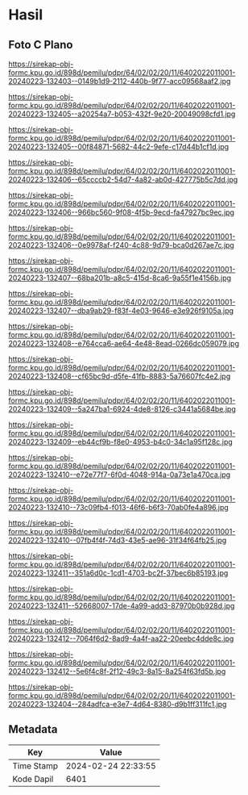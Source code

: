 # Hasil

## Foto C Plano

https://sirekap-obj-formc.kpu.go.id/898d/pemilu/pdpr/64/02/02/20/11/6402022011001-20240223-132403--0149b1d9-2112-440b-9f77-acc09568aaf2.jpg

https://sirekap-obj-formc.kpu.go.id/898d/pemilu/pdpr/64/02/02/20/11/6402022011001-20240223-132405--a20254a7-b053-432f-9e20-20049098cfd1.jpg

https://sirekap-obj-formc.kpu.go.id/898d/pemilu/pdpr/64/02/02/20/11/6402022011001-20240223-132405--00f84871-5682-44c2-9efe-c17d44b1cf1d.jpg

https://sirekap-obj-formc.kpu.go.id/898d/pemilu/pdpr/64/02/02/20/11/6402022011001-20240223-132406--65ccccb2-54d7-4a82-ab0d-427775b5c7dd.jpg

https://sirekap-obj-formc.kpu.go.id/898d/pemilu/pdpr/64/02/02/20/11/6402022011001-20240223-132406--966bc560-9f08-4f5b-9ecd-fa47927bc9ec.jpg

https://sirekap-obj-formc.kpu.go.id/898d/pemilu/pdpr/64/02/02/20/11/6402022011001-20240223-132406--0e9978af-f240-4c88-9d79-bca0d267ae7c.jpg

https://sirekap-obj-formc.kpu.go.id/898d/pemilu/pdpr/64/02/02/20/11/6402022011001-20240223-132407--68ba201b-a8c5-415d-8ca6-9a55f1e4156b.jpg

https://sirekap-obj-formc.kpu.go.id/898d/pemilu/pdpr/64/02/02/20/11/6402022011001-20240223-132407--dba9ab29-f83f-4e03-9646-e3e926f9105a.jpg

https://sirekap-obj-formc.kpu.go.id/898d/pemilu/pdpr/64/02/02/20/11/6402022011001-20240223-132408--e764cca6-ae64-4e48-8ead-0266dc059079.jpg

https://sirekap-obj-formc.kpu.go.id/898d/pemilu/pdpr/64/02/02/20/11/6402022011001-20240223-132408--cf65bc9d-d5fe-41fb-8883-5a76607fc4e2.jpg

https://sirekap-obj-formc.kpu.go.id/898d/pemilu/pdpr/64/02/02/20/11/6402022011001-20240223-132409--5a247ba1-6924-4de8-8126-c3441a5684be.jpg

https://sirekap-obj-formc.kpu.go.id/898d/pemilu/pdpr/64/02/02/20/11/6402022011001-20240223-132409--eb44cf9b-f8e0-4953-b4c0-34c1a95f128c.jpg

https://sirekap-obj-formc.kpu.go.id/898d/pemilu/pdpr/64/02/02/20/11/6402022011001-20240223-132410--e72e77f7-6f0d-4048-914a-0a73e1a470ca.jpg

https://sirekap-obj-formc.kpu.go.id/898d/pemilu/pdpr/64/02/02/20/11/6402022011001-20240223-132410--73c09fb4-f013-46f6-b6f3-70ab0fe4a896.jpg

https://sirekap-obj-formc.kpu.go.id/898d/pemilu/pdpr/64/02/02/20/11/6402022011001-20240223-132410--07fb4f4f-74d3-43e5-ae96-31f34f64fb25.jpg

https://sirekap-obj-formc.kpu.go.id/898d/pemilu/pdpr/64/02/02/20/11/6402022011001-20240223-132411--351a6d0c-1cd1-4703-bc2f-37bec6b85193.jpg

https://sirekap-obj-formc.kpu.go.id/898d/pemilu/pdpr/64/02/02/20/11/6402022011001-20240223-132411--52668007-17de-4a99-add3-87970b0b928d.jpg

https://sirekap-obj-formc.kpu.go.id/898d/pemilu/pdpr/64/02/02/20/11/6402022011001-20240223-132412--7064f6d2-8ad9-4a4f-aa22-20eebc4dde8c.jpg

https://sirekap-obj-formc.kpu.go.id/898d/pemilu/pdpr/64/02/02/20/11/6402022011001-20240223-132412--5e6f4c8f-2f12-49c3-8a15-8a254f63fd5b.jpg

https://sirekap-obj-formc.kpu.go.id/898d/pemilu/pdpr/64/02/02/20/11/6402022011001-20240223-132404--284adfca-e3e7-4d64-8380-d9b1ff311fc1.jpg


## Metadata

| Key        | Value               |
| ---------- | ------------------- |
| Time Stamp | 2024-02-24 22:33:55 |
| Kode Dapil | 6401                |



